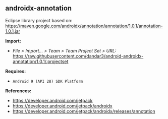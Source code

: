 ## androidx-annotation

Eclipse library project based on:<br/>
https://maven.google.com/androidx/annotation/annotation/1.0.1/annotation-1.0.1.jar

**Import:**
- _File > Import... > Team > Team Project Set > URL:_<br/>
  https://raw.githubusercontent.com/dandar3/android-androidx-annotation/1.0.1/.projectset

**Requires:**
- `Android 9 (API 28) SDK Platform`

**References:**
- https://developer.android.com/jetpack
- https://developer.android.com/jetpack/androidx
- https://developer.android.com/jetpack/androidx/releases/annotation